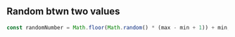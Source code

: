 
## Random btwn two values
``` js
const randomNumber = Math.floor(Math.random() * (max - min + 1)) + min;
```

